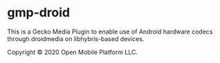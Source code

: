 # gmp-droid

This is a Gecko Media Plugin to enable use of Android hardware codecs through droidmedia on libhybris-based devices. 

Copyright &copy; 2020 Open Mobile Platform LLC.
